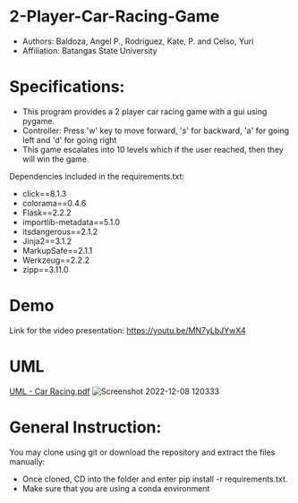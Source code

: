 # 2-Player-Car-Racing-Game
- Authors: Baldoza, Angel P., Rodriguez, Kate, P. and Celso, Yuri
- Affiliation: Batangas State University 

# Specifications:
- This program provides a 2 player car racing game with a gui using pygame.
- Controller: Press 'w' key to move forward, 's' for backward, 'a' for going left and 'd' for going right
- This game escalates into 10 levels which if the user reached, then they will win the game.

Dependencies included in the requirements.txt:
- click==8.1.3
- colorama==0.4.6
- Flask==2.2.2
- importlib-metadata==5.1.0
- itsdangerous==2.1.2
- Jinja2==3.1.2
- MarkupSafe==2.1.1
- Werkzeug==2.2.2
- zipp==3.11.0

# Demo
Link for the video presentation: https://youtu.be/MN7yLbJYwX4

# UML
[UML - Car Racing.pdf](https://github.com/the-coder-zzz/2-Player-Car-Racing-Game/files/10203771/UML.-.Car.Racing.pdf)
![Screenshot 2022-12-08 120333](https://user-images.githubusercontent.com/114120936/206849398-68eb09b5-7bf3-460e-9a2f-c5d6adf6c4b0.png)

# General Instruction:
You may clone using git or download the repository and extract the files manually:
- Once cloned, CD into the folder and enter pip install -r requirements.txt.
- Make sure that you are using a conda environment
